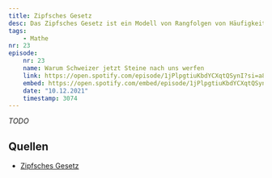 ```yaml
---
title: Zipfsches Gesetz
desc: Das Zipfsches Gesetz ist ein Modell von Rangfolgen von Häufigkeiten. Was jezt so landweilig klingt, treffen wir immer wieder im Alltag an und beeinflusst und jeden Tag. Schon mal nen .zip geöffnet ?
tags:
    - Mathe
nr: 23
episode:
    nr: 23
    name: Warum Schweizer jetzt Steine nach uns werfen
    link: https://open.spotify.com/episode/1jPlpgtiuKbdYCXqtQSynI?si=a80fa7fd48c648e5
    embed: https://open.spotify.com/embed/episode/1jPlpgtiuKbdYCXqtQSynI?utm_source=generator&theme=0&t=3074
    date: "10.12.2021"
    timestamp: 3074
---
```


*TODO*

## Quellen
* [Zipfsches Gesetz](https://de.wikipedia.org/wiki/Zipfsches_Gesetz)